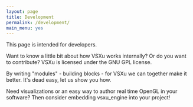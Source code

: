 ```yaml
---
layout: page
title: Development
permalink: /development/
main_menu: yes
---
```



This page is intended for developers.

Want to know a little bit about how VSXu works internally? Or do you want to contribute? VSXu is licensed under the GNU GPL license.

By writing "modules" - building blocks - for VSXu we can together make it better. It's dead easy, let us show you how.

Need visualizations or an easy way to author real time OpenGL in your software?
Then consider embedding vsxu_engine into your project! 

